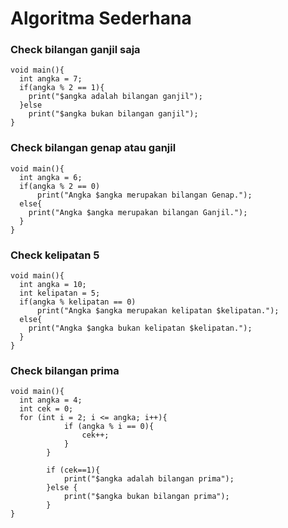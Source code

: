 # Algoritma Sederhana

### Check bilangan ganjil saja

```
void main(){
  int angka = 7;
  if(angka % 2 == 1){
    print("$angka adalah bilangan ganjil");
  }else
    print("$angka bukan bilangan ganjil");
}
```

### Check bilangan genap atau ganjil

```
void main(){
  int angka = 6;
  if(angka % 2 == 0)
      print("Angka $angka merupakan bilangan Genap.");
  else{
    print("Angka $angka merupakan bilangan Ganjil.");
  }
}
```

### Check kelipatan 5

```
void main(){
  int angka = 10;
  int kelipatan = 5;
  if(angka % kelipatan == 0)
      print("Angka $angka merupakan kelipatan $kelipatan.");
  else{
    print("Angka $angka bukan kelipatan $kelipatan.");
  }
}
```

### Check bilangan prima

```
void main(){
  int angka = 4;
  int cek = 0;
  for (int i = 2; i <= angka; i++){
            if (angka % i == 0){
                cek++;
            }
        }

        if (cek==1){
            print("$angka adalah bilangan prima");
        }else {
            print("$angka bukan bilangan prima");
        }
}
```
